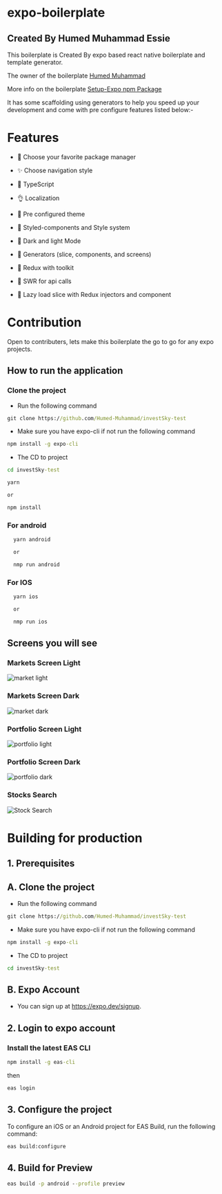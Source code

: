 # expo-boilerplate

## Created By Humed Muhammad Essie

This boilerplate is  Created By expo based react native boilerplate and template generator.

The owner of the boilerplate [Humed Muhammad](https://github.com/Humed-Muhammad)

More info on the boilerplate [Setup-Expo npm Package](https://www.npmjs.com/package/setup-expo)

It has some scaffolding using generators to help you speed up your development and come with pre configure features listed below:-

# Features

- 🚸 Choose your favorite package manager

- ✨ Choose navigation style

- 🚀 TypeScript

- 👌 Localization

- 👥 Pre configured theme

- 💄 Styled-components and Style system

- 💫 Dark and light Mode

- 📝 Generators (slice, components, and screens)

- 🌳 Redux with toolkit

- 🔖 SWR for api calls

- 🦺 Lazy load slice with Redux injectors and component


# Contribution 
Open to contributers, lets make this boilerplate the go to go for any expo projects. 

## How to run the application

### Clone the project
- Run the following command
```cmd
git clone https://github.com/Humed-Muhammad/investSky-test
```
- Make sure you have expo-cli if not run the following command

```cmd
npm install -g expo-cli
```
- The CD to project

```cmd
cd investSky-test
```

```cmd
yarn 

or 

npm install
```

### For android

```cmd
  yarn android

  or 

  nmp run android
```

### For IOS

```cmd
  yarn ios

  or 

  nmp run ios
```


## Screens you will see

### Markets Screen Light

![market light](https://github.com/Humed-Muhammad/investSky-test/blob/master/src/assets/images/lightMain.jpg)
### Markets Screen Dark

![market dark](https://github.com/Humed-Muhammad/investSky-test/blob/master/src/assets/images/darkMain.jpg)

### Portfolio Screen Light

![portfolio light](https://github.com/Humed-Muhammad/investSky-test/blob/master/src/assets/images/lightPort.jpg)

### Portfolio Screen Dark

![portfolio dark](https://github.com/Humed-Muhammad/investSky-test/blob/master/src/assets/images/darkPort.jpg)


### Stocks Search

![Stock Search](https://github.com/Humed-Muhammad/investSky-test/blob/master/src/assets/images/lightSearch.jpg)

# Building for production

## 1. Prerequisites

## A. Clone the project
- Run the following command
```cmd
git clone https://github.com/Humed-Muhammad/investSky-test
```
- Make sure you have expo-cli if not run the following command

```cmd
npm install -g expo-cli
```
- The CD to project

```cmd
cd investSky-test
```

## B. Expo Account
- You can sign up at https://expo.dev/signup.

## 2. Login to expo account

### Install the latest EAS CLI

```cmd
npm install -g eas-cli
```
then 

```cmd
eas login
```

## 3. Configure the project
To configure an iOS or an Android project for EAS Build, run the following command:

```cmd
eas build:configure
```

## 4. Build for Preview

```cmd
eas build -p android --profile preview
```